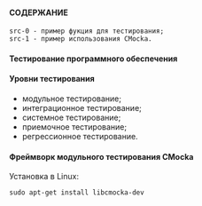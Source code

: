#### СОДЕРЖАНИЕ

```
src-0 - пример фукция для тестирования;
src-1 - пример использования CMocka.
```

#### Тестирование программного обеспечения

#### Уровни тестирования

- модульное тестирование;
- интеграционное тестирование;
- системное тестирование;
- приемочное тестирование;
- регрессионное тестирование.

#### Фреймворк модульного тестирования CMocka

Установка в Linux:

```
sudo apt-get install libcmocka-dev
```

